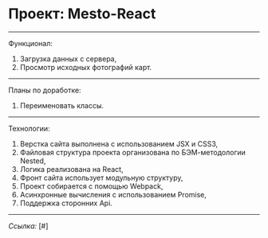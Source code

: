 # Проект: Mesto-React
-----------------------------------------------------------  
Функционал:

1. Загрузка данных с сервера,
2. Просмотр исходных фотографий карт.
-----------------------------------------------------------  
Планы по доработке:

1. Переименовать классы.
----------------------------------------------------------- 
Технологии:

1. Верстка сайта выполнена с использованием JSX и CSS3,
2. Файловая структура проекта организована по БЭМ-методологии Nested,
3. Логика реализована на React,
5. Фронт сайта использует модульную структуру,
6. Проект собирается с помощью Webpack,
7. Асинхронные вычисления с использованием Promise,
8. Поддержка сторонних Api.
----------------------------------------------------------- 
*Ссылка:* [#]
